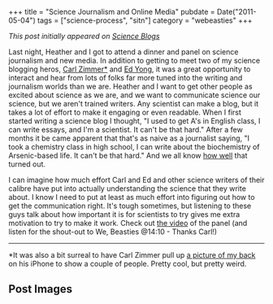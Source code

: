 +++
title = "Science Journalism and Online Media"
pubdate = Date("2011-05-04")
tags = ["science-process", "sitn"]
category = "webeasties"
+++

_This post initially appeared on [Science Blogs](http://scienceblogs.com/webeasties)_

Last night, Heather and I got to attend a dinner and panel on science journalism and new media. In addition to getting to meet two of my science blogging heros, [Carl Zimmer*](http://blogs.discovermagazine.com/loom/) and [Ed Yong](http://blogs.discovermagazine.com/notrocketscience/), it was a great opportunity to interact and hear from lots of folks far more tuned into the writing and journalism worlds than we are. 
Heather and I want to get other people as excited about science as we are, and we want to communicate science our science, but we aren't trained writers. Any scientist can make a blog, but it takes a lot of effort to make it engaging or even readable. When I first started writing a science blog I thought, "I used to get A's in English class, I can write essays, and I'm a scientist. It can't be that hard." After a few months it be came apparent that that's as naive as a journalist saying, "I took a chemistry class in high school, I can write about the biochemistry of Arsenic-based life. It can't be that hard." 
And we all know [how well](http://blogs.discovermagazine.com/notrocketscience/2010/12/10/arsenic-bacteria-a-post-mortem-a-review-and-some-navel-gazing/) that turned out.

I can imagine how much effort Carl and Ed and other science writers of their calibre have put into actually understanding the science that they write about. I know I need to put at least as much effort into figuring out how to get the communication right. It's tough sometimes, but listening to these guys talk about how important it is for scientists to try gives me extra motivation to try to make it work. 
Check out [the video](http://amps-web.amps.ms.mit.edu/public/CambridgeScience/2010-2011/2011may03/) of the panel (and listen for the shout-out to We, Beasties @14:10 - Thanks Carl!)

-----

*It was also a bit surreal to have Carl Zimmer pull up [a picture of my back](http://blogs.discovermagazine.com/loom/science-tattoo-emporium/?nggpage=5&pid=217) on his iPhone to show a couple of people. Pretty cool, but pretty weird.

      
  

 ## Post Images


